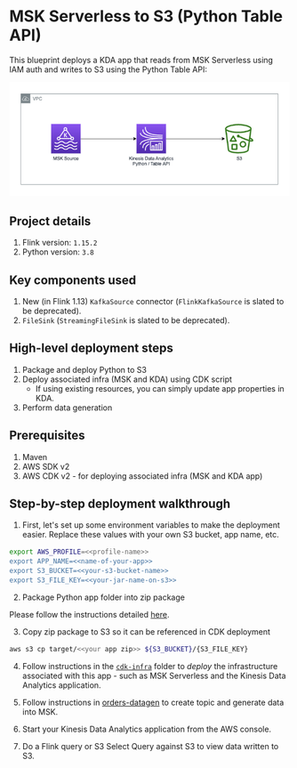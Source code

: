 # MSK Serverless to S3 (Python Table API)

This blueprint deploys a KDA app that reads from MSK Serverless using IAM auth and writes to S3 using the Python Table API:

![Arch diagram](img/msk-kda-s3.png)

## Project details

1. Flink version: `1.15.2`
2. Python version: `3.8`

## Key components used

1. New (in Flink 1.13) `KafkaSource` connector (`FlinkKafkaSource` is slated to be deprecated).
2. `FileSink` (`StreamingFileSink` is slated to be deprecated).

## High-level deployment steps

1. Package and deploy Python to S3
2. Deploy associated infra (MSK and KDA) using CDK script
    - If using existing resources, you can simply update app properties in KDA.
3. Perform data generation

## Prerequisites

1. Maven
2. AWS SDK v2
2. AWS CDK v2 - for deploying associated infra (MSK and KDA app)

## Step-by-step deployment walkthrough

1. First, let's set up some environment variables to make the deployment easier. Replace these values with your own S3 bucket, app name, etc.

```bash
export AWS_PROFILE=<<profile-name>>
export APP_NAME=<<name-of-your-app>>
export S3_BUCKET=<<your-s3-bucket-name>>
export S3_FILE_KEY=<<your-jar-name-on-s3>>
```

2. Package Python app folder into zip package

Please follow the instructions detailed [here](https://github.com/aws-samples/amazon-kinesis-data-analytics-examples/tree/master/python/PythonPackages).

3. Copy zip package to S3 so it can be referenced in CDK deployment

```bash
aws s3 cp target/<<your app zip>> ${S3_BUCKET}/{S3_FILE_KEY}
```

4. Follow instructions in the [`cdk-infra`](cdk-infra/README.md) folder to *deploy* the infrastructure associated with this app - such as MSK Serverless and the Kinesis Data Analytics application.

5. Follow instructions in [orders-datagen](../../../datagen/orders-datagen/README.md) to create topic and generate data into MSK.

6. Start your Kinesis Data Analytics application from the AWS console.

7. Do a Flink query or S3 Select Query against S3 to view data written to S3.